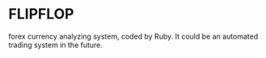 FLIPFLOP
========
forex currency analyzing system, coded by Ruby.
It could be an automated trading system in the future.
